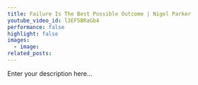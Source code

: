 ```yaml
---
title: Failure Is The Best Possible Outcome | Nigel Parker
youtube_video_id: l3EF5BRaGb4
performance: false
highlight: false
images:
  - image:
related_posts:
---
```


Enter your description here…